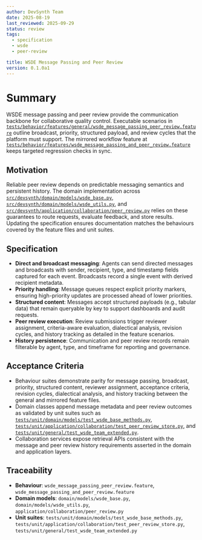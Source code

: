 ```yaml
---
author: DevSynth Team
date: 2025-08-19
last_reviewed: 2025-09-29
status: review
tags:
  - specification
  - wsde
  - peer-review

title: WSDE Message Passing and Peer Review
version: 0.1.0a1
---
```


# Summary

WSDE message passing and peer review provide the communication backbone for
collaborative quality control. Executable scenarios in
[`tests/behavior/features/general/wsde_message_passing_peer_review.feature`](../../tests/behavior/features/general/wsde_message_passing_peer_review.feature)
outline broadcast, priority, structured payload, and review cycles that the
platform must support. The mirrored workflow feature at
[`tests/behavior/features/wsde_message_passing_and_peer_review.feature`](../../tests/behavior/features/wsde_message_passing_and_peer_review.feature)
keeps targeted regression checks in sync.

## Motivation

Reliable peer review depends on predictable messaging semantics and persistent
history. The domain implementation across
[`src/devsynth/domain/models/wsde_base.py`](../../src/devsynth/domain/models/wsde_base.py),
[`src/devsynth/domain/models/wsde_utils.py`](../../src/devsynth/domain/models/wsde_utils.py),
and
[`src/devsynth/application/collaboration/peer_review.py`](../../src/devsynth/application/collaboration/peer_review.py)
relies on these guarantees to route requests, evaluate feedback, and store
results. Updating the specification ensures documentation matches the behaviours
covered by the feature files and unit suites.

## Specification

- **Direct and broadcast messaging**: Agents can send directed messages and
  broadcasts with sender, recipient, type, and timestamp fields captured for each
  event. Broadcasts record a single event with derived recipient metadata.
- **Priority handling**: Message queues respect explicit priority markers,
  ensuring high-priority updates are processed ahead of lower priorities.
- **Structured content**: Messages accept structured payloads (e.g., tabular
  data) that remain queryable by key to support dashboards and audit requests.
- **Peer review execution**: Review submissions trigger reviewer assignment,
  criteria-aware evaluation, dialectical analysis, revision cycles, and history
  tracking as detailed in the feature scenarios.
- **History persistence**: Communication and peer review records remain
  filterable by agent, type, and timeframe for reporting and governance.

## Acceptance Criteria

- Behaviour suites demonstrate parity for message passing, broadcast, priority,
  structured content, reviewer assignment, acceptance criteria, revision cycles,
  dialectical analysis, and history tracking between the general and mirrored
  feature files.
- Domain classes append message metadata and peer review outcomes as validated by
  unit suites such as
  [`tests/unit/domain/models/test_wsde_base_methods.py`](../../tests/unit/domain/models/test_wsde_base_methods.py),
  [`tests/unit/application/collaboration/test_peer_review_store.py`](../../tests/unit/application/collaboration/test_peer_review_store.py),
  and
  [`tests/unit/general/test_wsde_team_extended.py`](../../tests/unit/general/test_wsde_team_extended.py).
- Collaboration services expose retrieval APIs consistent with the message and
  peer review history requirements asserted in the domain and application layers.

## Traceability

- **Behaviour**: `wsde_message_passing_peer_review.feature`,
  `wsde_message_passing_and_peer_review.feature`
- **Domain models**: `domain/models/wsde_base.py`, `domain/models/wsde_utils.py`,
  `application/collaboration/peer_review.py`
- **Unit suites**: `tests/unit/domain/models/test_wsde_base_methods.py`,
  `tests/unit/application/collaboration/test_peer_review_store.py`,
  `tests/unit/general/test_wsde_team_extended.py`
